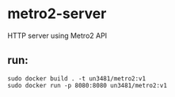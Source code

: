 # metro2-server
HTTP server using Metro2 API

## run:
```
sudo docker build . -t un3481/metro2:v1
sudo docker run -p 8080:8080 un3481/metro2:v1
```